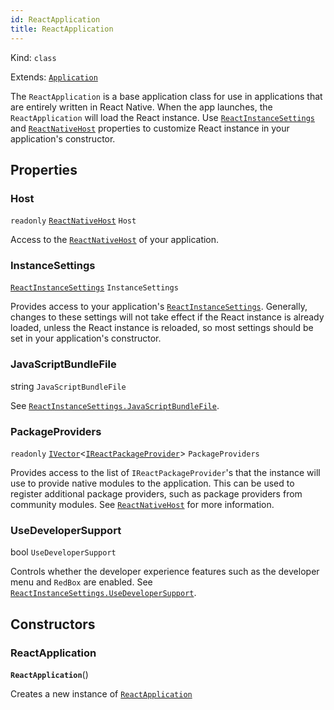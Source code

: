 ```yaml
---
id: ReactApplication
title: ReactApplication
---
```


Kind: `class`

Extends: [`Application`](https://docs.microsoft.com/uwp/api/Windows.UI.Xaml.Application)



The `ReactApplication` is a base application class for use in applications that are entirely written in React Native. When the app launches, the `ReactApplication` will load the React instance. Use [`ReactInstanceSettings`](ReactInstanceSettings) and [`ReactNativeHost`](ReactNativeHost) properties to customize React instance in your application's constructor.

## Properties
### Host
`readonly`  [`ReactNativeHost`](ReactNativeHost) `Host`

Access to the [`ReactNativeHost`](ReactNativeHost) of your application.

### InstanceSettings
 [`ReactInstanceSettings`](ReactInstanceSettings) `InstanceSettings`

Provides access to your application's [`ReactInstanceSettings`](ReactInstanceSettings).
Generally, changes to these settings will not take effect if the React instance is already loaded, unless the React instance is reloaded, so most settings should be set in your application's constructor.

### JavaScriptBundleFile
 string `JavaScriptBundleFile`

See [`ReactInstanceSettings.JavaScriptBundleFile`](ReactInstanceSettings#javascriptbundlefile).

### PackageProviders
`readonly`  [`IVector`](https://docs.microsoft.com/uwp/api/Windows.Foundation.Collections.IVector-1)<[`IReactPackageProvider`](IReactPackageProvider)> `PackageProviders`

Provides access to the list of `IReactPackageProvider`'s that the instance will use to provide native modules to the application. This can be used to register additional package providers, such as package providers from community modules. See [`ReactNativeHost`](ReactNativeHost) for more information.

### UseDeveloperSupport
 bool `UseDeveloperSupport`

Controls whether the developer experience features such as the developer menu and `RedBox` are enabled.
See [`ReactInstanceSettings.UseDeveloperSupport`](ReactInstanceSettings#usedevelopersupport).


## Constructors
### ReactApplication
 **`ReactApplication`**()

Creates a new instance of [`ReactApplication`](ReactApplication)





